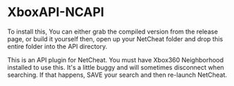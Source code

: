 # XboxAPI-NCAPI
To install this, You can either grab the compiled version from the release page, or build it yourself then, open up your NetCheat folder and drop this entire folder into the API directory. 


This is an API plugin for NetCheat. You must have Xbox360 Neighborhood installed to use this. It's a little buggy and will sometimes disconnect when searching. If that happens, SAVE your search and then re-launch NetCheat. 
